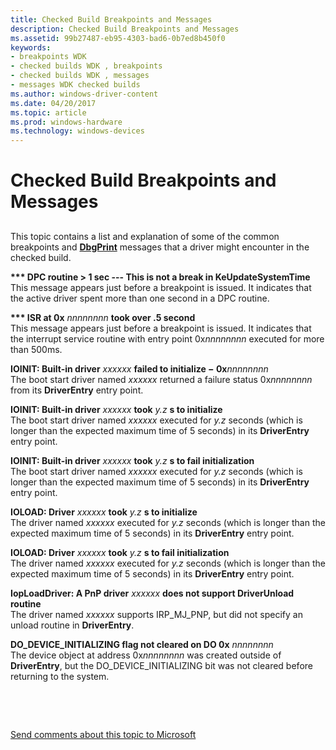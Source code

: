 ```yaml
---
title: Checked Build Breakpoints and Messages
description: Checked Build Breakpoints and Messages
ms.assetid: 99b27487-eb95-4303-bad6-0b7ed8b450f0
keywords:
- breakpoints WDK
- checked builds WDK , breakpoints
- checked builds WDK , messages
- messages WDK checked builds
ms.author: windows-driver-content
ms.date: 04/20/2017
ms.topic: article
ms.prod: windows-hardware
ms.technology: windows-devices
---
```


# Checked Build Breakpoints and Messages


## <span id="ddk_checked_build_breakpoints_and_messages_tools"></span><span id="DDK_CHECKED_BUILD_BREAKPOINTS_AND_MESSAGES_TOOLS"></span>


This topic contains a list and explanation of some of the common breakpoints and [**DbgPrint**](https://msdn.microsoft.com/library/windows/hardware/ff543632) messages that a driver might encounter in the checked build.

<span id="____DPC_routine___1_sec_---_This_is_not_a_break_in_KeUpdateSystemTime"></span><span id="____dpc_routine___1_sec_---_this_is_not_a_break_in_keupdatesystemtime"></span><span id="____DPC_ROUTINE___1_SEC_---_THIS_IS_NOT_A_BREAK_IN_KEUPDATESYSTEMTIME"></span>**\*\*\* DPC routine &gt; 1 sec --- This is not a break in KeUpdateSystemTime**  
This message appears just before a breakpoint is issued. It indicates that the active driver spent more than one second in a DPC routine.

<span id="____isr_at_0x_________________nnnnnnnn_________________took_over_.5_second"></span><span id="____ISR_AT_0X_________________NNNNNNNN_________________TOOK_OVER_.5_SECOND"></span>**\*\*\* ISR at 0x** *nnnnnnnn* **took over .5 second**  
This message appears just before a breakpoint is issued. It indicates that the interrupt service routine with entry point 0x*nnnnnnnn* executed for more than 500ms.

<span id="IOINIT__Built-in_driver__________________xxxxxx_________________failed_to_initialize___0xnnnnnnnn"></span><span id="ioinit__built-in_driver__________________xxxxxx_________________failed_to_initialize___0xnnnnnnnn"></span><span id="IOINIT__BUILT-IN_DRIVER__________________XXXXXX_________________FAILED_TO_INITIALIZE___0XNNNNNNNN"></span>**IOINIT: Built-in driver** *xxxxxx* **failed to initialize − 0x***nnnnnnnn*  
The boot start driver named *xxxxxx* returned a failure status 0x*nnnnnnnn* from its **DriverEntry** entry point.

<span id="IOINIT__Built-in_driver__________________xxxxxx_________________took__________________y.z________________s_to_initialize"></span><span id="ioinit__built-in_driver__________________xxxxxx_________________took__________________y.z________________s_to_initialize"></span><span id="IOINIT__BUILT-IN_DRIVER__________________XXXXXX_________________TOOK__________________Y.Z________________S_TO_INITIALIZE"></span>**IOINIT: Built-in driver** *xxxxxx* **took** *y.z* **s to initialize**  
The boot start driver named *xxxxxx* executed for *y.z* seconds (which is longer than the expected maximum time of 5 seconds) in its **DriverEntry** entry point.

<span id="IOINIT__Built-in_driver__________________xxxxxx_________________took__________________y.z________________s_to_fail_initialization"></span><span id="ioinit__built-in_driver__________________xxxxxx_________________took__________________y.z________________s_to_fail_initialization"></span><span id="IOINIT__BUILT-IN_DRIVER__________________XXXXXX_________________TOOK__________________Y.Z________________S_TO_FAIL_INITIALIZATION"></span>**IOINIT: Built-in driver** *xxxxxx* **took** *y.z* **s to fail initialization**  
The boot start driver named *xxxxxx* executed for *y.z* seconds (which is longer than the expected maximum time of 5 seconds) in its **DriverEntry** entry point.

<span id="ioload__driver__________________xxxxxx_________________took__________________y.z________________s_to_initialize"></span><span id="IOLOAD__DRIVER__________________XXXXXX_________________TOOK__________________Y.Z________________S_TO_INITIALIZE"></span>**IOLOAD: Driver** *xxxxxx* **took** *y.z* **s to initialize**  
The driver named *xxxxxx* executed for *y.z* seconds (which is longer than the expected maximum time of 5 seconds) in its **DriverEntry** entry point.

<span id="ioload__driver__________________xxxxxx_________________took__________________y.z________________s_to_fail_initialization"></span><span id="IOLOAD__DRIVER__________________XXXXXX_________________TOOK__________________Y.Z________________S_TO_FAIL_INITIALIZATION"></span>**IOLOAD: Driver** *xxxxxx* **took** *y.z* **s to fail initialization**  
The driver named *xxxxxx* executed for *y.z* seconds (which is longer than the expected maximum time of 5 seconds) in its **DriverEntry** entry point.

<span id="IopLoadDriver__A_PnP_driver__________________xxxxxx_________________does_not_support_DriverUnload_routine"></span><span id="ioploaddriver__a_pnp_driver__________________xxxxxx_________________does_not_support_driverunload_routine"></span><span id="IOPLOADDRIVER__A_PNP_DRIVER__________________XXXXXX_________________DOES_NOT_SUPPORT_DRIVERUNLOAD_ROUTINE"></span>**IopLoadDriver: A PnP driver** *xxxxxx* **does not support DriverUnload routine**  
The driver named *xxxxxx* supports IRP\_MJ\_PNP, but did not specify an unload routine in **DriverEntry**.

<span id="DO_DEVICE_INITIALIZING_flag_not_cleared_on_DO_0x_________________nnnnnnnn"></span><span id="do_device_initializing_flag_not_cleared_on_do_0x_________________nnnnnnnn"></span><span id="DO_DEVICE_INITIALIZING_FLAG_NOT_CLEARED_ON_DO_0X_________________NNNNNNNN"></span>**DO\_DEVICE\_INITIALIZING flag not cleared on DO 0x** *nnnnnnnn*  
The device object at address 0x*nnnnnnnn* was created outside of **DriverEntry**, but the DO\_DEVICE\_INITIALIZING bit was not cleared before returning to the system.

 

 

[Send comments about this topic to Microsoft](mailto:wsddocfb@microsoft.com?subject=Documentation%20feedback%20[devtest\devtest]:%20Checked%20Build%20Breakpoints%20and%20Messages%20%20RELEASE:%20%2811/17/2016%29&body=%0A%0APRIVACY%20STATEMENT%0A%0AWe%20use%20your%20feedback%20to%20improve%20the%20documentation.%20We%20don't%20use%20your%20email%20address%20for%20any%20other%20purpose,%20and%20we'll%20remove%20your%20email%20address%20from%20our%20system%20after%20the%20issue%20that%20you're%20reporting%20is%20fixed.%20While%20we're%20working%20to%20fix%20this%20issue,%20we%20might%20send%20you%20an%20email%20message%20to%20ask%20for%20more%20info.%20Later,%20we%20might%20also%20send%20you%20an%20email%20message%20to%20let%20you%20know%20that%20we've%20addressed%20your%20feedback.%0A%0AFor%20more%20info%20about%20Microsoft's%20privacy%20policy,%20see%20http://privacy.microsoft.com/default.aspx. "Send comments about this topic to Microsoft")




